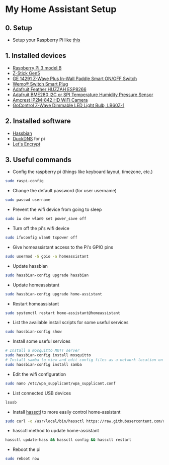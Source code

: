 
# My Home Assistant Setup #
## 0. Setup
- Setup your Raspberry Pi like [this](https://hackernoon.com/raspberry-pi-headless-install-462ccabd75d0)
## 1. Installed devices
- [Raspberry Pi 3 model B](https://www.raspberrypi.org/products/raspberry-pi-3-model-b/)
- [Z-Stick Gen5](https://aeotec.com/z-wave-usb-stick)
- [GE 14291 Z-Wave Plus In-Wall Paddle Smart ON/OFF Switch](https://www.zwaveproducts.com/shop/brands/ge/14291-ge-14291-z-wave-plus-in-wall-paddle-smart-on-off-switch) 
- [Wemo® Switch Smart Plug](http://www.belkin.com/us/p/P-F7C027/)
- [Adafruit Feather HUZZAH ESP8266](https://www.adafruit.com/product/2821)
- [Adafruit BME280 I2C or SPI Temperature Humidity Pressure Sensor](https://www.adafruit.com/product/2652)
- [Amcrest IP2M-842 HD WiFi Camera](https://amcrest.com/amcrest-1080p-bullt-wifi-video-security-ip-camera-pt-ip2m-842-white.html)
- [GoControl Z-Wave Dimmable LED Light Bulb, LB60Z-1](https://www.amazon.com/gp/product/B00PJH16UC/ref=oh_aui_detailpage_o00_s01?ie=UTF8&psc=1)
## 2. Installed software
- [Hassbian](https://home-assistant.io/docs/installation/hassbian/)
- [DuckDNS](https://www.duckdns.org/install.jsp) for pi
- [Let's Encrypt](https://github.com/letsencrypt)

## 3. Useful commands
* Config the raspberry pi (things like keyboard layout, timezone, etc.)

```sh
sudo raspi-config
```

* Change the default password (for user username)

```sh
sudo passwd username
```

* Prevent the wifi device from going to sleep

```sh
sudo iw dev wlan0 set power_save off
```

* Turn off the pi's wifi device

```sh
sudo ifwconfig wlan0 txpower off
```

* Give homeassistant access to the Pi's GPIO pins

```sh
sudo usermod -G gpio -a homeassistant
```

* Update hassbian

```sh
sudo hassbian-config upgrade hassbian
```

* Update homeassistant

```sh
sudo hassbian-config upgrade home-assistant
```

* Restart homeassistant

```sh
sudo systemctl restart home-assistant@homeassistant
```

*  List the available install scripts for some useful services

```sh
sudo hassbian-config show
```
* Install some useful services

```sh
# Install a mosquitto MQTT server
sudo hassbian-config install mosquitto
# Install samba to view and edit config files as a network location on a PC
sudo hassbian-config install samba
```

* Edit the wifi configuration

```sh
sudo nano /etc/wpa_supplicant/wpa_supplicant.conf
```

* List connected USB devices

```sh
lsusb
```

* Install [hassctl](https://github.com/dale3h/hassctl) to more easily control home-assistant

```sh
sudo curl -o /usr/local/bin/hassctl https://raw.githubusercontent.com/dale3h/hassctl/master/hassctl && sudo chmod +x /usr/local/bin/hassctl
```

* hassctl method to update home-assistant

```sh
hassctl update-hass && hassctl config && hassctl restart
```

* Reboot the pi

```sh
sudo reboot now
```
